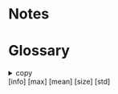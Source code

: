 # Notes

# Glossary

<details>
<summary>copy</summary>
 
 [Doc](https://pandas.pydata.org/pandas-docs/stable/reference/api/pandas.DataFrame.copy.html?highlight=copy#pandas.DataFrame.copy)
 * Manipulate the dataset without changing the original data 
</details>
[info]
[max]
[mean]
[size]
[std]


